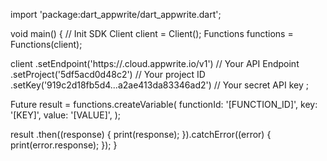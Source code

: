 import 'package:dart_appwrite/dart_appwrite.dart';

void main() { // Init SDK
  Client client = Client();
  Functions functions = Functions(client);

  client
    .setEndpoint('https://<REGION>.cloud.appwrite.io/v1') // Your API Endpoint
    .setProject('5df5acd0d48c2') // Your project ID
    .setKey('919c2d18fb5d4...a2ae413da83346ad2') // Your secret API key
  ;

  Future result = functions.createVariable(
    functionId: '[FUNCTION_ID]',
    key: '[KEY]',
    value: '[VALUE]',
  );

  result
    .then((response) {
      print(response);
    }).catchError((error) {
      print(error.response);
  });
}